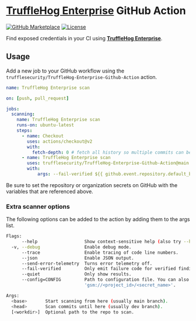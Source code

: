 # [TruffleHog Enterprise](https://trufflesecurity.com/) GitHub Action

[![GitHub Marketplace](https://img.shields.io/badge/Actions-Marketplace-undefined.svg?logo=github&logoColor=white&style=for-the-badge)](https://github.com/marketplace/actions/trufflehog-enterprise)
[![License](https://img.shields.io/github/license/trufflesecurity/TruffleHog-Enterprise-Github-Action?color=green&style=for-the-badge)](LICENSE)

Find exposed credentials in your CI using [**TruffleHog Enterprise**](https://trufflesecurity.com/).

## Usage

Add a new job to your GitHub workflow using the `trufflesecurity/TruffleHog-Enterprise-Github-Action` action.

```yaml
name: TruffleHog Enterprise scan

on: [push, pull_request]

jobs:
  scanning:
    name: TruffleHog Enterprise scan
    runs-on: ubuntu-latest
    steps:
      - name: Checkout
        uses: actions/checkout@v2
        with:
          fetch-depth: 0 # fetch all history so multiple commits can be scanned
      - name: TruffleHog Enterprise scan
        uses: trufflesecurity/TruffleHog-Enterprise-Github-Action@main
        with:
            args: --fail-verified ${{ github.event.repository.default_branch }} HEAD
```

Be sure to set the repository or organization secrets on GitHub with the variables that are referenced above.

### Extra scanner options

The following options can be added to the action by adding them to the args list.

```bash
Flags:
      --help                  Show context-sensitive help (also try --help-long and --help-man).
  -v, --debug                 Enable debug mode.
      --trace                 Enable tracing of code line numbers.
      --json                  Enable JSON output.
      --send-error-telemetry  Turns error telemetry off.
      --fail-verified         Only emit failure code for verified findings.
      --quiet                 Only show results.
      --config=CONFIG         Path to configuration file. You can also specify Google Secrets Manager secrets with
                              'gsm://<project_id>/<secret_name>'.

Args:
  <base>       Start scanning from here (usually main branch).
  <head>       Scan commits until here (usually dev branch).
  [<workdir>]  Optional path to the repo to scan.
```
